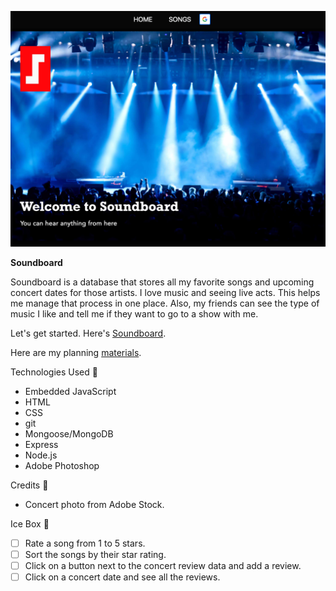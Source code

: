 ![This is an image of the splash page for Soundboard](/public/stylesheets/images/Soundboard_Splash_Page_2.png)

**Soundboard**

Soundboard is a database that stores all my favorite songs and upcoming concert dates for those artists.  I love music and seeing live acts.  This helps me manage that process in one place.  Also, my friends can see the type of music I like and tell me if they want to go to a show with me.

Let's get started.  Here's [Soundboard](https://song-collector.fly.dev/).

Here are my planning [materials](https://trello.com/b/hLlHtnd9/song-collector).

Technologies Used 💾

- Embedded JavaScript
- HTML
- CSS
- git
- Mongoose/MongoDB
- Express
- Node.js
- Adobe Photoshop

Credits 🙌

 - Concert photo from Adobe Stock.

Ice Box 🧊

- [ ] Rate a song from 1 to 5 stars.
- [ ] Sort the songs by their star rating.
- [ ] Click on a button next to the concert review data and add a review.
- [ ] Click on a concert date and see all the reviews.
